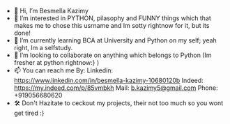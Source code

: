 - 👋 Hi, I’m Besmella Kazimy
- 👀 I’m interested in PYTHON, pilasophy and FUNNY things which that makes me to chose this usrname and Im sotty rightnow for it, but its done!
- 🌱 I’m currently learning BCA at University and Python on my self; yeah right, Im a selfstudy.
- 💞️ I’m looking to collaborate on anything which belongs to Python (Im fresher at python rightnow:} )
- 📫 You can reach me By:
        Linkedin: https://www.linkedin.com/in/besmella-kazimy-10680120b
        Indeed: https://my.indeed.com/p/85vmbkh
        Mail: b.kazimy5@gmail.com
        Phone: +919056680620
- 🛠️ Don't Hazitate to ceckout my projects, their not too much so you wont get tired :}
<!---
Ykuza/Ykuza is a ✨ special ✨ repository because its `README.md` (this file) appears on your GitHub profile.
You can click the Preview link to take a look at your changes.
--->

